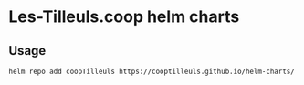 # Les-Tilleuls.coop helm charts

## Usage

```
helm repo add coopTilleuls https://cooptilleuls.github.io/helm-charts/
```
